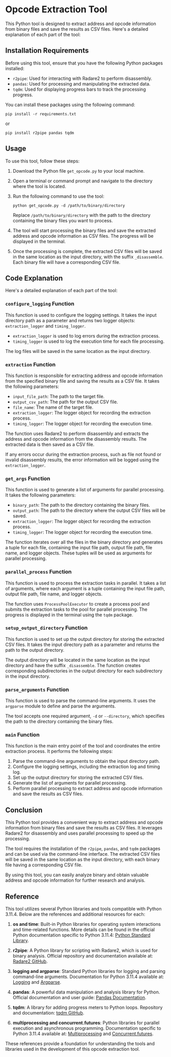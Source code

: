 # Opcode Extraction Tool

This Python tool is designed to extract address and opcode information from binary files and save the results as CSV files. Here's a detailed explanation of each part of the tool:

## Installation Requirements

Before using this tool, ensure that you have the following Python packages installed:

- `r2pipe`: Used for interacting with Radare2 to perform disassembly.
- `pandas`: Used for processing and manipulating the extracted data.
- `tqdm`: Used for displaying progress bars to track the processing progress.

You can install these packages using the following command:

```
pip install -r requirements.txt
```
or
```
pip install r2pipe pandas tqdm
```

## Usage

To use this tool, follow these steps:

1. Download the Python file `get_opcode.py` to your local machine.

2. Open a terminal or command prompt and navigate to the directory where the tool is located.

3. Run the following command to use the tool:

   ```
   python get_opcode.py -d /path/to/binary/directory
   ```

   Replace `/path/to/binary/directory` with the path to the directory containing the binary files you want to process.

4. The tool will start processing the binary files and save the extracted address and opcode information as CSV files. The progress will be displayed in the terminal.

5. Once the processing is complete, the extracted CSV files will be saved in the same location as the input directory, with the suffix `_disassemble`. Each binary file will have a corresponding CSV file.

## Code Explanation

Here's a detailed explanation of each part of the tool:

### `configure_logging` Function

This function is used to configure the logging settings. It takes the input directory path as a parameter and returns two logger objects: `extraction_logger` and `timing_logger`.

- `extraction_logger` is used to log errors during the extraction process.
- `timing_logger` is used to log the execution time for each file processing.

The log files will be saved in the same location as the input directory.

### `extraction` Function

This function is responsible for extracting address and opcode information from the specified binary file and saving the results as a CSV file. It takes the following parameters:

- `input_file_path`: The path to the target file.
- `output_csv_path`: The path for the output CSV file.
- `file_name`: The name of the target file.
- `extraction_logger`: The logger object for recording the extraction process.
- `timing_logger`: The logger object for recording the execution time.

The function uses Radare2 to perform disassembly and extracts the address and opcode information from the disassembly results. The extracted data is then saved as a CSV file.

If any errors occur during the extraction process, such as file not found or invalid disassembly results, the error information will be logged using the `extraction_logger`.

### `get_args` Function

This function is used to generate a list of arguments for parallel processing. It takes the following parameters:

- `binary_path`: The path to the directory containing the binary files.
- `output_path`: The path to the directory where the output CSV files will be saved.
- `extraction_logger`: The logger object for recording the extraction process.
- `timing_logger`: The logger object for recording the execution time.

The function iterates over all the files in the binary directory and generates a tuple for each file, containing the input file path, output file path, file name, and logger objects. These tuples will be used as arguments for parallel processing.

### `parallel_process` Function

This function is used to process the extraction tasks in parallel. It takes a list of arguments, where each argument is a tuple containing the input file path, output file path, file name, and logger objects.

The function uses `ProcessPoolExecutor` to create a process pool and submits the extraction tasks to the pool for parallel processing. The progress is displayed in the terminal using the `tqdm` package.

### `setup_output_directory` Function

This function is used to set up the output directory for storing the extracted CSV files. It takes the input directory path as a parameter and returns the path to the output directory.

The output directory will be located in the same location as the input directory and have the suffix `_disassemble`. The function creates corresponding subdirectories in the output directory for each subdirectory in the input directory.

### `parse_arguments` Function

This function is used to parse the command-line arguments. It uses the `argparse` module to define and parse the arguments.

The tool accepts one required argument, `-d` or `--directory`, which specifies the path to the directory containing the binary files.

### `main` Function

This function is the main entry point of the tool and coordinates the entire extraction process. It performs the following steps:

1. Parse the command-line arguments to obtain the input directory path.
2. Configure the logging settings, including the extraction log and timing log.
3. Set up the output directory for storing the extracted CSV files.
4. Generate the list of arguments for parallel processing.
5. Perform parallel processing to extract address and opcode information and save the results as CSV files.

## Conclusion

This Python tool provides a convenient way to extract address and opcode information from binary files and save the results as CSV files. It leverages Radare2 for disassembly and uses parallel processing to speed up the processing.

The tool requires the installation of the `r2pipe`, `pandas`, and `tqdm` packages and can be used via the command-line interface. The extracted CSV files will be saved in the same location as the input directory, with each binary file having a corresponding CSV file.

By using this tool, you can easily analyze binary and obtain valuable address and opcode information for further research and analysis.

## Reference

This tool utilizes several Python libraries and tools compatible with Python 3.11.4. Below are the references and additional resources for each:

1. **os and time**: Built-in Python libraries for operating system interactions and time-related functions. More details can be found in the official Python documentation specific to Python 3.11.4: [Python Standard Library](https://docs.python.org/3.11/library/).

2. **r2pipe**: A Python library for scripting with Radare2, which is used for binary analysis. Official repository and documentation available at: [Radare2 GitHub](https://github.com/radareorg/radare2).

3. **logging and argparse**: Standard Python libraries for logging and parsing command-line arguments. Documentation for Python 3.11.4 available at: [Logging](https://docs.python.org/3.11/library/logging.html) and [Argparse](https://docs.python.org/3.11/library/argparse.html).

4. **pandas**: A powerful data manipulation and analysis library for Python. Official documentation and user guide: [Pandas Documentation](https://pandas.pydata.org/pandas-docs/version/1.4.4/).

5. **tqdm**: A library for adding progress meters to Python loops. Repository and documentation: [tqdm GitHub](https://github.com/tqdm/tqdm).

6. **multiprocessing and concurrent.futures**: Python libraries for parallel execution and asynchronous programming. Documentation specific to Python 3.11.4 available at: [Multiprocessing](https://docs.python.org/3.11/library/multiprocessing.html) and [Concurrent.futures](https://docs.python.org/3.11/library/concurrent.futures.html).

These references provide a foundation for understanding the tools and libraries used in the development of this opcode extraction tool.
